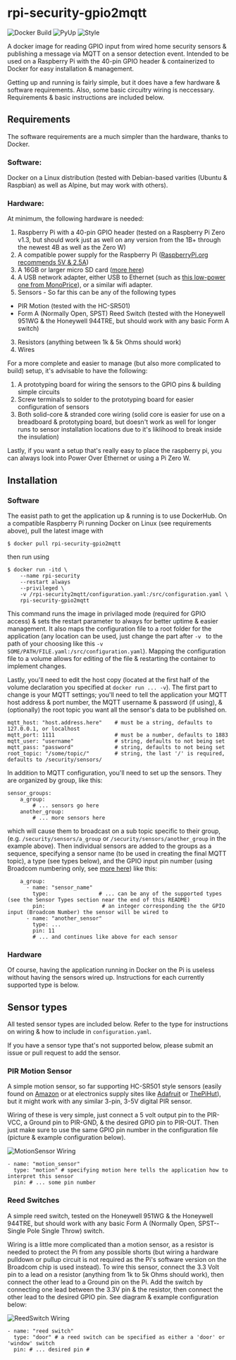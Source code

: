 # rpi-security-gpio2mqtt

![Docker Build](https://img.shields.io/docker/cloud/build/andrewchangdewitt/rpi-security-gpio2mqtt.svg)
![PyUp](https://pyup.io/repos/github/andrew-chang-dewitt/rpi-security-gpio2mqtt/shield.svg?t=1580550872445)
![Style](https://img.shields.io/badge/code%20style-PEP8-informational)

A docker image for reading GPIO input from wired home security sensors & 
publishing a message via MQTT on a sensor detection event. Intended to be used 
on a Raspberry Pi with the 40-pin GPIO header & containerized to Docker for 
easy installation & management.

Getting up and running is fairly simple, but it does have a few hardware & software
requirements. Also, some basic circuitry wiring is neccessary. Requirements &
basic instructions are included below.

## Requirements

The software requirements are a much simpler than the hardware, thanks to Docker.

### Software:

Docker on a Linux distribution (tested with Debian-based varities (Ubuntu & Raspbian)
as well as Alpine, but may work with others).

### Hardware:

At minimum, the following hardware is needed:

1. Raspberry Pi with a 40-pin GPIO header (tested on a Raspberry Pi Zero v1.3, but
should work just as well on any version from the 1B+ through the newest 4B as well
as the Zero W)
2. A compatible power supply for the Raspberry Pi ([RaspberryPi.org recommends 5V & 2.5A](https://www.raspberrypi.org/documentation/hardware/raspberrypi/power/README.md))
2. A 16GB or larger micro SD card ([more here](https://www.raspberrypi.org/documentation/installation/sd-cards.md))
3. A USB network adapter, either USB to Ethernet (such as [this low-power one from MonoPrice](https://www.monoprice.com/product?c_id=&cp_id=&cs_id=&p_id=9466&sep=1&format=2)),
or a similar wifi adapter.
2. Sensors - So far this can be any of the following types

  - PIR Motion (tested with the HC-SR501)
  - Form A (Normally Open, SPST) Reed Switch (tested with the Honeywell 951WG & the
  Honeywell 944TRE, but should work with any basic Form A switch)

3. Resistors (anything between 1k & 5k Ohms should work)
3. Wires

For a more complete and easier to manage (but also more complicated to build) setup, it's advisable to have the following:

1. A prototyping board for wiring the sensors to the GPIO pins & building simple circuits
2. Screw terminals to solder to the prototyping board for easier configuration of sensors
3. Both solid-core & stranded core wiring (solid core is easier for use on a breadboard &
prototyping board, but doesn't work as well for longer runs to sensor installation
locations due to it's liklihood to break inside the insulation)

Lastly, if you want a setup that's really easy to place the raspberry pi, you can always look
into Power Over Ethernet or using a Pi Zero W.

## Installation


### Software

The easist path to get the application up & running is to use DockerHub. On a compatible Raspberry Pi
running Docker on Linux (see requirements above), pull the latest image with

```
$ docker pull rpi-security-gpio2mqtt
```

then run using

```
$ docker run -itd \
    --name rpi-security
    --restart always
    --privileged \
    -v /rpi-security2mqtt/configuration.yaml:/src/configuration.yaml \
    rpi-security-gpio2mqtt
```

This command runs the image in privilaged mode (required for GPIO access) & sets the restart parameter to
always for better uptime & easier management. It also maps the configuration file to a root folder for the
application (any location can be used, just change the part after `-v ` to the path of your choosing like
this `-v SOME/PATH/FILE.yaml:/src/configuration.yaml`). Mapping the configuration file to a volume allows
for editing of the file & restarting the container to implement changes.

Lastly, you'll need to edit the host copy (located at the first half of the volume declaration you specified
at `docker run ... -v`). The first part to change is your MQTT settings; you'll need to tell the application
your MQTT host address & port number, the MQTT username & password (if using), & (optionally) the root topic
you want all the sensor's data to be published on.

```
mqtt_host: "host.address.here"    # must be a string, defaults to 127.0.0.1, or localhost
mqtt_port: 1111                   # must be a number, defaults to 1883
mqtt_user: "username"             # string, defaults to not being set
mqtt_pass: "password"             # string, defaults to not being set
root_topic: "/some/topic/"        # string, the last '/' is required, defaults to /security/sensors/
```

In addition to MQTT configuration, you'll need to set up the sensors. They are organized by group, like this:

```
sensor_groups:
    a_group:
        # ... sensors go here
    another_group:
        # ... more sensors here
```

which will cause them to broadcast on a sub topic specific to their group, (e.g. `/security/sensors/a_group`
or `/security/sensors/another_group` in the example above). Then individual sensors are added to the groups
as a sequence, specifying a sensor name (to be used in creating the final MQTT topic), a type (see types below),
and the GPIO input pin number (using Broadcom numbering only, see
[more here](https://www.raspberrypi.org/documentation/usage/gpio/))
like this:

```
    a_group:
      - name: "sensor_name"
        type:                # ... can be any of the supported types (see the Sensor Types section near the end of this README)
        pin:                  # an integer corresponding the the GPIO input (Broadcom Number) the sensor will be wired to
      - name: "another_sensor"
        type: ...
        pin: 11
        # ... and continues like above for each sensor
```

### Hardware

Of course, having the application running in Docker on the Pi is useless without having the sensors wired up.
Instructions for each currently supported type is below.

## Sensor types

All tested sensor types are included below. Refer to the type for instructions on wiring & how to include
in `configuration.yaml`.

If you have a sensor type that's not supported below, please submit an issue or pull request to add the sensor.

### PIR Motion Sensor

A simple motion sensor, so far supporting HC-SR501 style sensors (easily found on
[Amazon](https://www.amazon.com/gp/product/B012ZZ4LPM) or at electronics supply sites like
[Adafruit](https://www.adafruit.com/product/189) or
[ThePiHut](https://thepihut.com/products/pir-infrared-motion-sensor-hc-sr501)),
but it might work with any similar 3-pin, 3-5V digital PIR sensor.

Wiring of these is very simple, just connect a 5 volt output pin to the PIR-VCC, a Ground pin to PIR-GND, &
the desired GPIO pin to PIR-OUT. Then just make sure to use the same GPIO pin number in the configuration file
(picture & example configuration below).

![MotionSensor Wiring](https://raw.githubusercontent.com/andrew-chang-dewitt/rpi-security-gpio2mqtt/documentation/documentation/MotionSensor.png)

```
- name: "motion_sensor"
  type: "motion" # specifying motion here tells the application how to interpret this sensor
  pin: # ... some pin number
```

### Reed Switches

A simple reed switch, tested on the Honeywell 951WG & the Honeywell 944TRE, but should work with any basic
Form A (Normally Open, SPST--Single Pole Single Throw) switch.

Wiring is a little more complicated than a motion sensor, as a resistor is needed to protect the Pi from
any possible shorts (but wiring a hardware pulldown or pullup circuit is not required as the Pi's software
version on the Broadcom chip is used instead). To wire this sensor, connect the 3.3 Volt pin to a lead on
a resistor (anything from 1k to 5k Ohms should work), then connect the other lead to a Ground pin on the Pi.
Add the switch by connecting one lead between the 3.3V pin & the resistor, then connect the other lead to
the desired GPIO pin. See diagram & example configuration below:

![ReedSwitch Wiring](https://raw.githubusercontent.com/andrew-chang-dewitt/rpi-security-gpio2mqtt/documentation/documentation/ReedSwitch.png)

```
- name: "reed switch"
  type: "door" # a reed switch can be specified as either a 'door' or 'window' switch
  pin: # ... desired pin #
```
